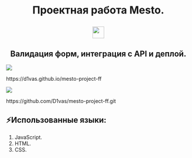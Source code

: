 <h1 align="center">Проектная работа Mesto.</p> 
<img src="https://github.com/blackcater/blackcater/raw/main/images/Hi.gif" height="32"/></h1>
<h2 align="center">Валидация форм, интеграция с API и деплой.</h2>
<p>
    <img src="https://readme-typing-svg.demolab.com/?lines=Ссылка+на+сайт+:&font=Fira%20Code&width=380&height=50&duration=4000&pause=1000"  Typing SVG">
    <p>https://d1vas.github.io/mesto-project-ff</p>
</p>
<p>
    <img src="https://readme-typing-svg.demolab.com/?lines=Ссылка+на+репозиторий+:&font=Fira%20Code&width=380&height=50&duration=4000&pause=1000"  Typing SVG">
    <p>https://github.com/D1vas/mesto-project-ff.git</p>
</p>

## ⚡Использованные языки:

1. JavaScript.
2. HTML.
3. CSS.

